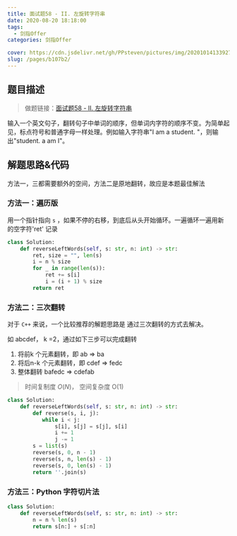 ```yaml
---
title: 面试题58 - II. 左旋转字符串
date: 2020-08-20 18:18:00
tags: 
  - 剑指Offer
categories: 剑指Offer

cover: https://cdn.jsdelivr.net/gh/PPsteven/pictures/img/20201014133927.png
slug: /pages/b107b2/
---
```


## 题目描述

> 做题链接：[面试题58 - II. 左旋转字符串](https://leetcode-cn.com/problems/zuo-xuan-zhuan-zi-fu-chuan-lcof/)

输入一个英文句子，翻转句子中单词的顺序，但单词内字符的顺序不变。为简单起见，标点符号和普通字母一样处理。例如输入字符串"I am a student. "，则输出"student. a am I"。

<!--more-->

## 解题思路&代码

方法一，三都需要额外的空间，方法二是原地翻转，故应是本题最佳解法

### 方法一：遍历版

用一个指针指向  `s` ，如果不停的右移，到底后从头开始循环。一遍循环一遍用新的空字符'ret' 记录

```python
class Solution:
    def reverseLeftWords(self, s: str, n: int) -> str:
        ret, size = "", len(s)
        i = n % size
        for _ in range(len(s)):
            ret += s[i]
            i = (i + 1) % size
        return ret
```



### 方法二：三次翻转

对于 `C++` 来说，一个比较推荐的解题思路是 通过三次翻转的方式去解决。

如 abcdef， k =2，通过如下三步可以完成翻转

1. 将前k 个元素翻转，即 ab => ba
2. 将后n-k 个元素翻转，即 cdef => fedc
3. 整体翻转 bafedc => cdefab 

> 时间复制度 $O(N)$， 空间复杂度 O(1)

```python
class Solution:
    def reverseLeftWords(self, s: str, n: int) -> str:
        def reverse(s, i, j):
           while i < j: 
               s[i], s[j] = s[j], s[i]
               i += 1
               j -= 1
        s = list(s)
        reverse(s, 0, n - 1)
        reverse(s, n, len(s) - 1)
        reverse(s, 0, len(s) - 1)
        return ''.join(s)
```

### 方法三：Python 字符切片法

```python
class Solution:
    def reverseLeftWords(self, s: str, n: int) -> str:
        n = n % len(s)
        return s[n:] + s[:n] 
```

